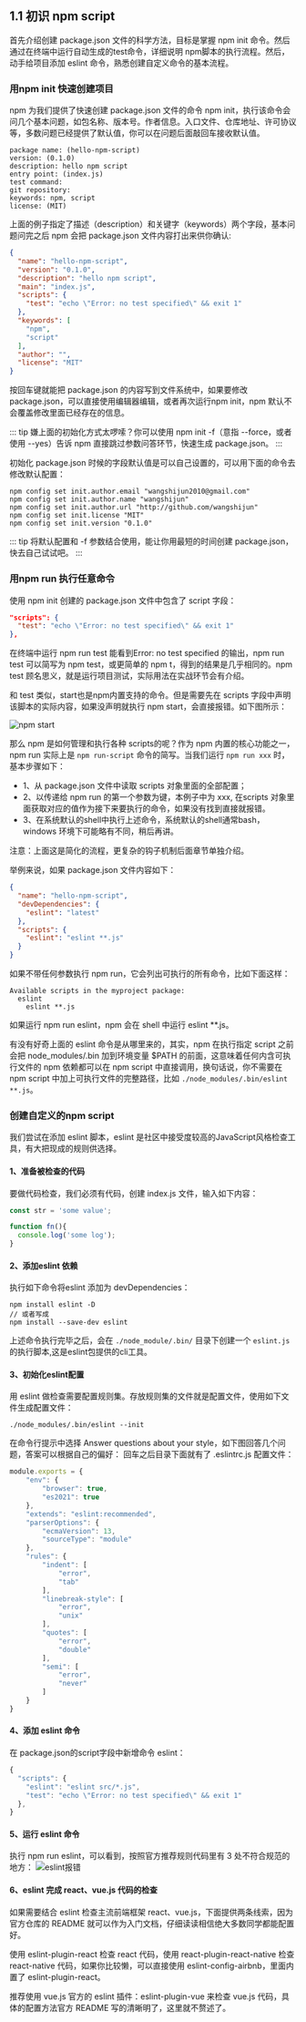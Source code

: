 ## 1.1 初识 npm script

首先介绍创建 package.json 文件的科学方法，目标是掌握 npm init 命令。然后通过在终端中运行自动生成的test命令，详细说明 npm脚本的执行流程。然后，动手给项目添加 eslint 命令，熟悉创建自定义命令的基本流程。

### 用npm init 快速创建项目

npm 为我们提供了快速创建 package.json 文件的命令 npm init，执行该命令会问几个基本问题，如包名称、版本号。作者信息。入口文件、仓库地址、许可协议等，多数问题已经提供了默认值，你可以在问题后面敲回车接收默认值。

```
package name: (hello-npm-script)
version: (0.1.0)
description: hello npm script
entry point: (index.js)
test command:
git repository:
keywords: npm, script
license: (MIT)
```

上面的例子指定了描述（description）和关键字（keywords）两个字段，基本问题问完之后 npm 会把 package.json 文件内容打出来供你确认:

```json
{
  "name": "hello-npm-script",
  "version": "0.1.0",
  "description": "hello npm script",
  "main": "index.js",
  "scripts": {
    "test": "echo \"Error: no test specified\" && exit 1"
  },
  "keywords": [
    "npm",
    "script"
  ],
  "author": "",
  "license": "MIT"
}
```
按回车键就能把 package.json 的内容写到文件系统中，如果要修改 package.json，可以直接使用编辑器编辑，或者再次运行npm init，npm 默认不会覆盖修改里面已经存在的信息。

::: tip
嫌上面的初始化方式太啰嗦？你可以使用 npm init -f（意指 --force，或者使用 --yes）告诉 npm 直接跳过参数问答环节，快速生成 package.json。
:::

初始化 package.json 时候的字段默认值是可以自己设置的，可以用下面的命令去修改默认配置：
```shell
npm config set init.author.email "wangshijun2010@gmail.com"
npm config set init.author.name "wangshijun"
npm config set init.author.url "http://github.com/wangshijun"
npm config set init.license "MIT"
npm config set init.version "0.1.0"
```

::: tip
将默认配置和 -f 参数结合使用，能让你用最短的时间创建 package.json，快去自己试试吧。
:::


### 用npm run 执行任意命令

使用 npm init 创建的 package.json 文件中包含了 script 字段：

```json
"scripts": {
  "test": "echo \"Error: no test specified\" && exit 1"
},
```

在终端中运行 npm run test 能看到Error: no test specified 的输出，npm run test 可以简写为 npm test，或更简单的 npm t，得到的结果是几乎相同的。npm test 顾名思义，就是运行项目测试，实际用法在实战环节会有介绍。

和 test 类似，start也是npm内置支持的命令。但是需要先在 scripts 字段中声明该脚本的实际内容，如果没声明就执行 npm start，会直接报错。如下图所示：

![npm start](./../../images/node/node-script/01.png)

那么 npm 是如何管理和执行各种 scripts的呢？作为 npm 内置的核心功能之一，npm run 实际上是 `npm run-script` 命令的简写。当我们运行 `npm run xxx` 时，基本步骤如下：

- 1、从  package.json 文件中读取 scripts 对象里面的全部配置；
- 2、以传递给 npm run 的第一个参数为键，本例子中为 xxx, 在scripts 对象里面获取对应的值作为接下来要执行的命令，如果没有找到直接就报错。
- 3、在系统默认的shell中执行上述命令，系统默认的shell通常bash，windows 环境下可能略有不同，稍后再讲。

注意：上面这是简化的流程，更复杂的钩子机制后面章节单独介绍。

举例来说，如果 package.json 文件内容如下：

```json
{
  "name": "hello-npm-script",
  "devDependencies": {
    "eslint": "latest"
  },
  "scripts": {
    "eslint": "eslint **.js"
  }
}
```
如果不带任何参数执行 npm run，它会列出可执行的所有命令，比如下面这样：
```
Available scripts in the myproject package:
  eslint
    eslint **.js
```
如果运行 npm run eslint，npm 会在 shell 中运行 eslint **.js。

有没有好奇上面的 eslint 命令是从哪里来的，其实，npm 在执行指定 script 之前会把 node_modules/.bin 加到环境变量 $PATH 的前面，这意味着任何内含可执行文件的 npm 依赖都可以在 npm script 中直接调用，换句话说，你不需要在 npm script 中加上可执行文件的完整路径，比如 `./node_modules/.bin/eslint **.js`。

### 创建自定义的npm script

我们尝试在添加 eslint 脚本，eslint 是社区中接受度较高的JavaScript风格检查工具，有大把现成的规则供选择。

#### 1、准备被检查的代码

要做代码检查，我们必须有代码，创建 index.js 文件，输入如下内容：

```js
const str = 'some value';

function fn(){
  console.log('some log');
}
```

#### 2、添加eslint 依赖

执行如下命令将eslint 添加为 devDependencies：

```shell
npm install eslint -D
// 或者写成
npm install --save-dev eslint
```

上述命令执行完毕之后，会在 `./node_module/.bin/` 目录下创建一个 `eslint.js`的执行脚本,这是eslint包提供的cli工具。


#### 3、初始化eslint配置
用 eslint 做检查需要配置规则集。存放规则集的文件就是配置文件，使用如下文件生成配置文件：
```shell
./node_modules/.bin/eslint --init
```

在命令行提示中选择 Answer questions about your style，如下图回答几个问题，答案可以根据自己的偏好：
回车之后目录下面就有了 .eslintrc.js 配置文件：

```js
module.exports = {
	"env": {
		"browser": true,
		"es2021": true
	},
	"extends": "eslint:recommended",
	"parserOptions": {
		"ecmaVersion": 13,
		"sourceType": "module"
	},
	"rules": {
		"indent": [
			"error",
			"tab"
		],
		"linebreak-style": [
			"error",
			"unix"
		],
		"quotes": [
			"error",
			"double"
		],
		"semi": [
			"error",
			"never"
		]
	}
}
```

#### 4、添加 eslint 命令
在 package.json的script字段中新增命令 eslint：
```js
{
  "scripts": {
    "eslint": "eslint src/*.js",
    "test": "echo \"Error: no test specified\" && exit 1"
  },
}
```

#### 5、运行 eslint 命令
执行 npm run eslint，可以看到，按照官方推荐规则代码里有 3 处不符合规范的地方：
![eslint报错](./../../images/node/node-script/02.png)


#### 6、eslint 完成 react、vue.js 代码的检查
如果需要结合 eslint 检查主流前端框架 react、vue.js，下面提供两条线索，因为官方仓库的 README 就可以作为入门文档，仔细读读相信绝大多数同学都能配置好。

使用 eslint-plugin-react 检查 react 代码，使用 react-plugin-react-native 检查 react-native 代码，如果你比较懒，可以直接使用 eslint-config-airbnb，里面内置了 eslint-plugin-react。

推荐使用 vue.js 官方的 eslint 插件：eslint-plugin-vue 来检查 vue.js 代码，具体的配置方法官方 README 写的清晰明了，这里就不赘述了。

